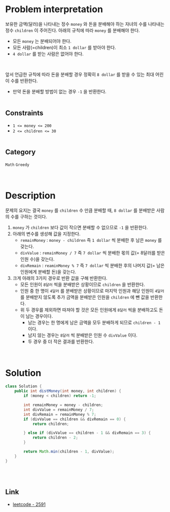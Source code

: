 # Problem interpretation
보유한 금액(달러)을 나타내는 정수 `money` 와 돈을 분배해야 하는 자녀의 수를 나타내는 정수 `children` 이 주어진다. 아래의 규칙에 따라 `money` 를 분배해야 한다.
- 모든 `money` 는 분배되어야 한다.
- 모든 사람(=children)이 최소 `1 dollar` 를 받아야 한다.
- `4 dollar` 를 받는 사람은 없어야 한다.
<br/>

앞서 언급한 규칙에 따라 돈을 분배할 경우 정확히 `8 dollar` 를 받을 수 있는 최대 어린이 수를 반환한다.
- 만약 돈을 분배할 방법이 없는 경우 `-1` 을 반환한다.
<br/><br/>

## Constraints
- `1 <= money <= 200`
- `2 <= children <= 30`
<br/><br/>

## Category
`Math` `Greedy`
<br/><br/><br/>

# Description
문제의 요지는 결국 `money` 를 `children` 수 만큼 분배할 때, `8 dollar` 를 분배받은 사람의 수를 구하는 것이다.
1. `money` 가 `children` 보다 값이 작으면 분배할 수 없으므로 `-1` 을 반환한다.
2. 아래의 변수를 생성해 값을 지정한다.
    - `remainMoney` : `money - children` 즉 `1 dollar` 씩 분배한 후 남은 `money` 를 갖는다.
    - `divValue` : `remainMoney / 7` 즉 `7 dollar` 씩 분배한 몫의 값(= 8달러를 받은 인원 수)을 갖는다.
    - `divRemain` : `reaminMoney % 7` 즉 `7 dollar` 씩 분배한 후의 나머지 값(= 남은 인원에게 분배할 돈)을 갖는다.
3. 크게 아래의 3가지 경우로 반환 값을 구해 반환한다.
    - 모든 인원이 `8달러` 씩을 분배받은 상황이므로 `children` 을 반환한다.
    - 인원 중 한 명이 `4달러` 를 분배받은 상황이므로 마지막 인원과 해당 인원이 `4달러` 를 분배받지 않도록 추가 금액을 분배받은 인원을 `children` 에 뺀 값을 반환한다.
    - 위 두 경우를 제외하면 따져야 할 것은 모든 인원에게 `8달러` 씩을 분배하고도 돈이 남는 경우이다.
        - 남는 경우는 한 명에게 남은 금액을 모두 분배하게 되므로 `children - 1` 이다.
        - 남지 않는 경우는 `8달러` 씩 분배받은 인원 수 `divValue` 이다.
        - 두 경우 중 더 작은 결과를 반환한다.
<br/><br/><br/>

# Solution
```java
class Solution {
    public int distMoney(int money, int children) {
        if (money < children) return -1;

        int remainMoney = money - children;
        int divValue = remainMoney / 7;
        int divRemain = remainMoney % 7;
        if (divValue == children && divRemain == 0) {
            return children;

        } else if (divValue == children - 1 && divRemain == 3) {
            return children - 2;
        }

        return Math.min(children - 1, divValue);
    }
}
```
<br/><br/>

## Link
- [leetcode - 2591](https://leetcode.com/problems/distribute-money-to-maximum-children/description/)